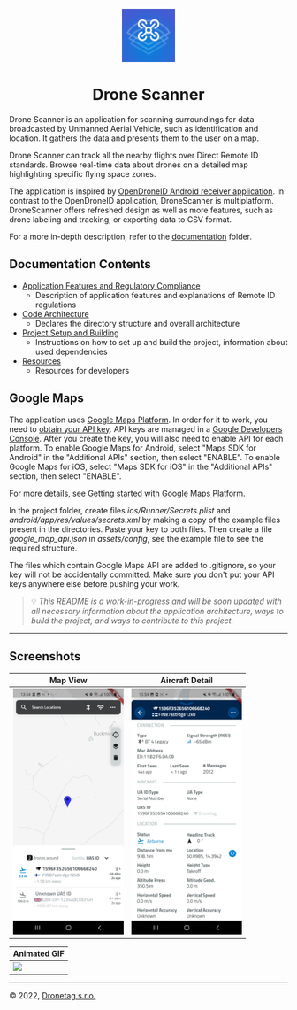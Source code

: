 <p align="center">
  <img src="assets/images/icon.png" width="96" />
</p>
<h1 align="center">Drone Scanner</h1>

Drone Scanner is an application for scanning surroundings for data broadcasted by Unmanned Aerial Vehicle, such as identification and location. It gathers the data and presents them to the user on a map.

Drone Scanner can track all the nearby flights over Direct Remote ID standards. Browse real-time data about drones on a detailed map highlighting specific flying space zones. 

The application is inspired by [OpenDroneID Android receiver application](https://github.com/opendroneid/receiver-android). In contrast to the OpenDroneID application, DroneScanner is multiplatform. DroneScanner offers refreshed design as well as more features, such as drone labeling and tracking, or exporting data to CSV format.

For a more in-depth description, refer to the [documentation](./docs/) folder.

## Documentation Contents

* [Application Features and Regulatory Compliance](./docs/features.md)
    * Description of application features and explanations of Remote ID regulations 
* [Code Architecture](./docs/architecture.md)
    * Declares the directory structure and overall architecture
* [Project Setup and Building](./docs/build.md)
    * Instructions on how to set up and build the project, information about used dependencies
* [Resources](./docs/resources.md)
    * Resources for developers

## Google Maps

The application uses [Google Maps Platform](https://cloud.google.com/maps-platform/). In order for it to work, you need to [obtain your API key](https://developers.google.com/maps/documentation/maps-static/get-api-key). API keys are managed in a [Google Developers Console](https://console.cloud.google.com/). After you create the key, you will also need to enable API for each platform. To enable Google Maps for Android, select "Maps SDK for Android" in the "Additional APIs" section, then select "ENABLE". To enable Google Maps for iOS, select "Maps SDK for iOS" in the "Additional APIs" section, then select "ENABLE".

For more details, see [Getting started with Google Maps Platform](https://developers.google.com/maps/gmp-get-started).

In the project folder, create files *ios/Runner/Secrets.plist* and *android/app/res/values/secrets.xml* by making a copy of the example files present in the directories. Paste your key to both files. Then create a file *google_map_api.json* in *assets/config*, see the example file to see the required structure.

The files which contain Google Maps API are added to .gitignore, so your key will not be accidentally committed. Make sure you don't put your API keys anywhere else before pushing your work.

> 💡 _This README is a work-in-progress and will be soon updated with all necessary information about the application architecture, ways to build the project, and ways to contribute to this project._

---

## Screenshots


| Map View       | Aircraft Detail           |
| ------------- |:-------------:|
|<img src="/assets/screenshots/map_page.jpg" width="200"/>| <img src="/assets/screenshots/detail.jpg" width="200"/> |

| Animated GIF      |
| ------------- |
|<img src="/assets/screenshots/app-usage.gif" width="200"/>|


---

© 2022, [Dronetag s.r.o.](https://dronetag.cz)
